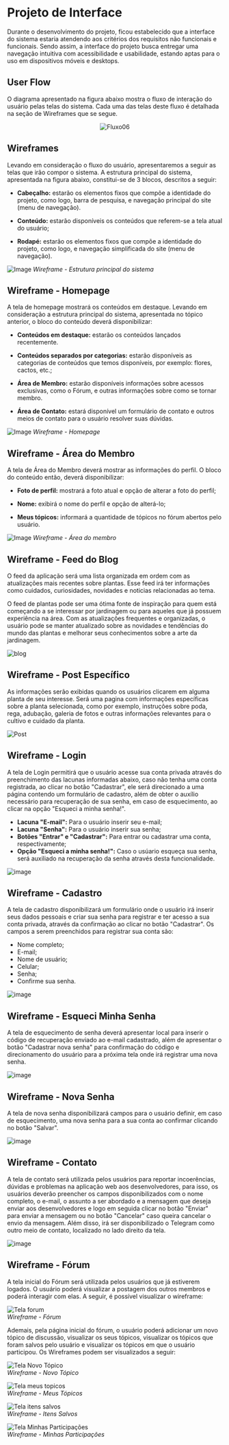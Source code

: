 
# Projeto de Interface

Durante o desenvolvimento do projeto, ficou estabelecido que a interface do sistema estaria atendendo aos critérios dos requisitos não funcionais e funcionais. Sendo assim, a interface do projeto busca entregar uma navegação intuitiva com acessibilidade e usabilidade, estando aptas para o uso em dispositivos móveis e desktops.



## User Flow

O diagrama apresentado na figura abaixo mostra o fluxo de interação do usuário pelas telas do sistema. Cada uma das telas deste fluxo é detalhada na seção de Wireframes que se segue.

<div align="center">   
  
![Fluxo06](https://user-images.githubusercontent.com/116499898/233864356-081c8f34-1e7b-4068-b084-ecdf40dbf331.png)
  
</div>



## Wireframes

Levando em consideração o fluxo do usuário, apresentaremos a seguir as telas que irão compor o sistema. A estrutura principal do sistema, apresentada na figura abaixo, constitui-se de 3 blocos, descritos a seguir:

- **Cabeçalho:** estarão os elementos fixos que compõe a identidade do projeto, como logo, barra de pesquisa, e navegação principal do site (menu de navegação).

- **Conteúdo:** estarão disponíveis os conteúdos que referem-se a tela atual do usuário;

- **Rodapé:** estarão os elementos fixos que compõe a identidade do projeto, como logo, e navegação simplificada do site (menu de navegação).

![Image](https://user-images.githubusercontent.com/107009327/232168090-30bf3f50-7d81-4e40-be9a-66a0c3891a51.png)
_Wireframe - Estrutura principal do sistema_



## Wireframe - Homepage

A tela de homepage mostrará os conteúdos em destaque. Levando em consideração a estrutura principal do sistema, apresentada no tópico anterior, o bloco do conteúdo deverá disponibilizar:

- **Conteúdos em destaque:** estarão os conteúdos lançados recentemente.

- **Conteúdos separados por categorias:** estarão disponíveis as categorias de conteúdos que temos disponíveis, por exemplo: flores, cactos, etc.;

- **Área de Membro:** estarão disponíveis informações sobre acessos exclusivas, como o Fórum, e outras informações sobre como se tornar membro.

- **Área de Contato:** estará disponível um formulário de contato e outros meios de contato para o usuário resolver suas dúvidas.

![Image](https://user-images.githubusercontent.com/107009327/233867589-34eb865e-a14a-4ab2-8f2a-b57c6294685c.png)
_Wireframe - Homepage_



## Wireframe - Área do Membro

A tela de Área do Membro deverá mostrar as informações do perfil. O bloco do conteúdo então, deverá disponibilizar:

- **Foto de perfil:** mostrará a foto atual e opção de alterar a foto do perfil;

- **Nome:** exibirá o nome do perfil e opção de alterá-lo;

- **Meus tópicos:** informará a quantidade de tópicos no fórum abertos pelo usuário.

![Image](https://user-images.githubusercontent.com/107009327/233867372-e362826d-e706-4107-a6e9-b0c2059cbd05.png)
_Wireframe - Área do membro_



## Wireframe - Feed do Blog


O feed da aplicação será uma lista organizada em ordem com as atualizações mais recentes sobre plantas. Esse feed irá ter informações como cuidados, curiosidades, novidades e noticias relacionadas ao tema.

O feed de plantas pode ser uma ótima fonte de inspiração para quem está começando a se interessar por jardinagem ou para aqueles que já possuem experiência na área. Com as atualizações frequentes e organizadas, o usuário pode se manter atualizado sobre as novidades e tendências do mundo das plantas e melhorar seus conhecimentos sobre a arte da jardinagem.


![blog](https://user-images.githubusercontent.com/114627827/233867072-78a7078a-5346-4994-8273-0d1c07c2009c.png)



## Wireframe - Post Específico

As informações serão exibidas quando os usuários clicarem em alguma planta de seu interesse. Será uma pagina com informações específicas sobre a planta selecionada, como por exemplo, instruções sobre poda, rega, adubação, galeria de fotos e outras informações relevantes para o cultivo e cuidado da planta.  


![Post](https://user-images.githubusercontent.com/114627827/233867063-e8ce549e-c661-4753-aa8a-4ceed7a7bdc5.png)



## Wireframe - Login

A tela de Login permitirá que o usuário acesse sua conta privada através do preenchimento das lacunas informadas abaixo, caso não tenha uma conta registrada, ao clicar no botão "Cadastrar", ele será direcionado a uma página contendo um formulário de cadastro, além de obter o auxílio necessário para recuperação de sua senha, em caso de esquecimento, ao clicar na opção "Esqueci a minha senha!".

- **Lacuna "E-mail":** Para o usuário inserir seu e-mail;
- **Lacuna "Senha":** Para o usuário inserir sua senha;
- **Botões "Entrar" e "Cadastrar":** Para entrar ou cadastrar uma conta, respectivamente;
- **Opção "Esqueci a minha senha!":** Caso o usúario esqueça sua senha, será auxiliado na recuperação da senha através desta funcionalidade.

![image](https://user-images.githubusercontent.com/127251265/233504794-16d7a6ce-b4df-490e-a7b0-613ac45c2f14.png)



## Wireframe - Cadastro

A tela de cadastro disponibilizará um formulário onde o usuário irá inserir seus dados pessoais e criar sua senha para registrar e ter acesso a sua conta privada, através da confirmação ao clicar no botão "Cadastrar". Os campos a serem preenchidos para registrar sua conta são:

- Nome completo;
- E-mail;
- Nome de usuário;
- Celular;
- Senha;
- Confirme sua senha.

![image](https://user-images.githubusercontent.com/127251265/233507649-57eb3013-65e7-480b-bcb4-7a55cf239de6.png)



## Wireframe - Esqueci Minha Senha

A tela de esquecimento de senha deverá apresentar local para inserir o código de recuperação enviado ao e-mail cadastrado, além de apresentar o botão "Cadastrar nova senha" para confirmação do código e direcionamento do usuário para a próxima tela onde irá registrar uma nova senha.

![image](https://user-images.githubusercontent.com/127251265/233508240-e3faeb47-684f-487a-b36b-666c34bf6f49.png)



## Wireframe - Nova Senha

A tela de nova senha disponibilizará campos para o usuário definir, em caso de esquecimento, uma nova senha para a sua conta ao confirmar clicando no botão "Salvar".

![image](https://user-images.githubusercontent.com/127251265/233509207-88f1b3a5-5229-4a17-9d1a-443549d8fb5f.png)



## Wireframe - Contato

A tela de contato será utilizada pelos usuários para reportar incoerências, dúvidas e problemas na aplicação web aos desenvolvedores, para isso, os usuários deverão preencher os campos disponibilizados com o nome completo, o e-mail, o assunto a ser abordado e a mensagem que deseja enviar aos desenvolvedores e logo em seguida clicar no botão "Enviar" para enviar a mensagem ou no botão "Cancelar" caso queira cancelar o envio da mensagem. Além disso, irá ser disponibilizado o Telegram como outro meio de contato, localizado no lado direito da tela.

![image](https://user-images.githubusercontent.com/127251265/233509985-a7448349-ea83-400c-9890-444a9132c3af.png)



## Wireframe - Fórum

A tela inicial do Fórum será utilizada pelos usuários que já estiverem logados. O usuário poderá visualizar a postagem dos outros membros e poderá interagir com elas. A seguir, é possível visualizar o wireframe:

![Tela forum](https://user-images.githubusercontent.com/116499898/233811937-b79ff664-fbcf-403c-afc3-9083de09ec6a.png) <br>
_Wireframe - Fórum_

Ademais, pela página inicial do fórum, o usuário poderá adicionar um novo tópico de discussão, visualizar os seus tópicos, visualizar os tópicos que foram salvos pelo usuário e visualizar os tópicos em que o usuário participou. Os Wireframes podem ser visualizados a seguir:

![Tela Novo Tópico](https://user-images.githubusercontent.com/116499898/233812186-c6cafa8c-45f4-4543-84bb-124e53dbd01c.png) <br>
_Wireframe - Novo Tópico_

![Tela meus topicos](https://user-images.githubusercontent.com/116499898/233812216-5090b52a-7bf3-4d02-8cf1-6d5d54b1c3ac.png) <br>
_Wireframe - Meus Tópicos_

![Tela itens salvos](https://user-images.githubusercontent.com/116499898/233812278-9fc9a183-c7f6-4567-a714-c8e20250ec46.png) <br>
_Wireframe - Itens Salvos_

![Tela Minhas Participações](https://user-images.githubusercontent.com/116499898/233812341-2cc9f533-692d-4b89-a407-326067572730.png) <br>
_Wireframe - Minhas Participações_

